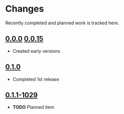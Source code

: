 # Changes
Recently completed and planned work is tracked here.

## [0.0.0](.) [0.0.15](.)
- Created early versions

## [0.1.0](.)
- Completed 1st release

## [0.1.1-1029](.)
- **TODO** Planned item
